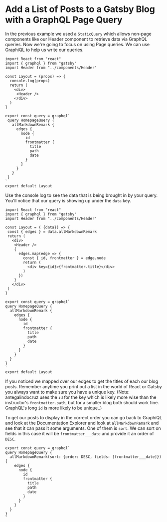# Add a List of Posts to a Gatsby Blog with a GraphQL Page Query

In the previous example we used a `StaticQuery` which allows non-page components like our Header component to retrieve data via GraphQL queries. Now we're going to focus on using Page queries. We can use GraphiQL to help us write our queries.

```JS
import React from "react"
import { graphql } from "gatsby"
import Header from "../components/Header"

const Layout = (props) => {
  console.log(props)
  return (
    <div>
     <Header />
    </div>
  )
}

export const query = graphql`
 query HomepageQuery {
   allMarkdownRemark {
     edges {
       node {
         id
         frontmatter {
           title
           path
           date
         }
       }
     }
   }
 }
`
export default Layout
```

Use the console log to see the data that is being brought in by your query. You'll notice that our query is showing up under the `data` key.

```JS
import React from "react"
import { graphql } from "gatsby"
import Header from "../components/Header"

const Layout = ( {data}) => {
 const { edges } = data.allMarkdownRemark
 return (
   <div>
    <Header />
    {
      edges.map(edge => {
        const { id, frontmatter } = edge.node
        return (
          <div key={id}>{frontmatter.title}</div>
        )
      })
    }
   </div>
 )
}

export const query = graphql`
query HomepageQuery {
  allMarkdownRemark {
    edges {
      node {
        id
        frontmatter {
          title
          path
          date
        }
      }
    }
  }
}
`
export default Layout
```

If you noticed we mapped over our edges to get the titles of each our blog posts. Remember anytime you print out a list in the world of React or Gatsby you always want to make sure you have a unique key.  (Note: antegalindocruz uses the `id` for the key which is likely more wise than the instructor's `frontmatter.path`, but for a smaller blog both should work fine.  GraphQL's long `id` is more likely to be unique..)

To get our posts to display in the correct order you can go back to GraphiQL and look at the Documentation Explorer and look at `allMarkdownRemark` and see that it can pass it some arguments. One of them is `sort`. We can sort on fields in this case it will be `frontmatter___date` and provide it an order of `DESC`.

```JS
export const query = graphql`
query HomepageQuery {
  allMarkdownRemark(sort: {order: DESC, fields: [frontmatter___date]}) {
    edges {
      node {
        id
        frontmatter {
          title
          path
          date
        }
      }
    }
  }
}
`
```
